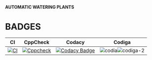 **AUTOMATIC WATERING PLANTS**

# **BADGES**
|CI|CppCheck|Codacy|Codiga|
---|---|---|---|
|[![CI](https://github.com/sainimitha/M2-EmbSys/actions/workflows/main.yml/badge.svg)](https://github.com/sainimitha/M2-EmbSys/actions/workflows/main.yml)|[![Cppcheck](https://github.com/sainimitha/M2-EmbSys/actions/workflows/c-Build.yml/badge.svg)](https://github.com/sainimitha/M2-EmbSys/actions/workflows/c-Build.yml)|[![Codacy Badge](https://app.codacy.com/project/badge/Grade/5441c3fa579447b4b128b5243880f47e)](https://www.codacy.com/gh/sainimitha/M2-EmbSys/dashboard?utm_source=github.com&amp;utm_medium=referral&amp;utm_content=sainimitha/M2-EmbSys&amp;utm_campaign=Badge_Grade)|![codia](https://user-images.githubusercontent.com/77672209/157001409-b4fb40db-01fb-4ae8-b1ad-3a930ff233bd.svg)![codiga-2](https://user-images.githubusercontent.com/77672209/157001466-6df0091f-14dc-4d4e-9441-5981b630008e.svg)|